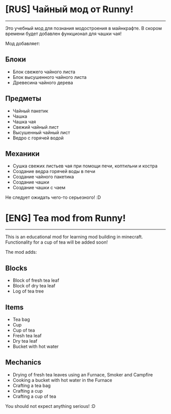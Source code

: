 # [RUS] Чайный мод от Runny!

---
Это учебный мод для познания модостроения в майнкрафте. В скором времени будет добавлен функционал для чашки чая! 

Мод добавляет:
## Блоки
- Блок свежего чайного листа
- Блок высушенного чайного листа
- Древесина чайного дерева
## Предметы
- Чайный пакетик
- Чашка
- Чашка чая
- Свежий чайный лист
- Высушенный чайный лист
- Ведро с горячей водой
## Механики
- Сушка свежих листьев чая при помощи печи, коптильни и костра
- Создание ведра горячей воды в печи
- Создание чайного пакетика
- Создание чашки
- Создание чашки с чаем

Не следует ожидать чего-то серьезного! :D

# [ENG] Tea mod from Runny!

---
This is an educational mod for learning mod building in minecraft. Functionality for a cup of tea will be added soon!

The mod adds:
## Blocks
- Block of fresh tea leaf
- Block of dry tea leaf
- Log of tea tree
## Items
- Tea bag
- Cup
- Cup of tea
- Fresh tea leaf
- Dry tea leaf
- Bucket with hot water
## Mechanics
- Drying of fresh tea leaves using an Furnace, Smoker and Campfire
- Cooking a bucket with hot water in the Furnace
- Crafting a tea bag
- Crafting a cup
- Crafting a cup of tea

You should not expect anything serious! :D